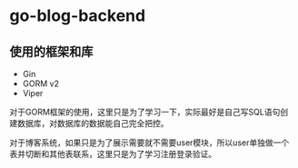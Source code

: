 # go-blog-backend

## 使用的框架和库
- Gin
- GORM v2
- Viper

对于GORM框架的使用，这里只是为了学习一下，实际最好是自己写SQL语句创建数据库，对数据库的数据能自己完全把控。

对于博客系统，如果只是为了展示需要就不需要user模块，所以user单独做一个表并切断和其他表联系，这里只是为了学习注册登录验证。
